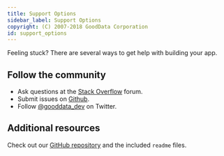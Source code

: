 ```yaml
---
title: Support Options
sidebar_label: Support Options
copyright: (C) 2007-2018 GoodData Corporation
id: support_options
---
```


Feeling stuck? There are several ways to get help with building your app.

## Follow the community
* Ask questions at the [Stack Overflow](https://stackoverflow.com/questions/tagged/gooddata) forum.
* Submit issues on [Github](https://github.com/gooddata/gooddata-ui-sdk).
* Follow [@gooddata_dev](https://twitter.com/gooddata_dev) on Twitter.

## Additional resources
Check out our [GitHub repository](https://github.com/gooddata/gooddata-ui-sdk) and the included `readme` files.
